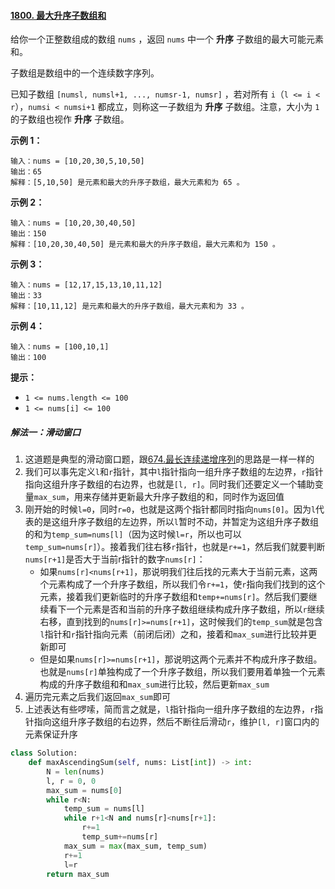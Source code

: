 #### [1800. 最大升序子数组和](https://leetcode-cn.com/problems/maximum-ascending-subarray-sum/)

给你一个正整数组成的数组 `nums` ，返回 `nums` 中一个 **升序** 子数组的最大可能元素和。

子数组是数组中的一个连续数字序列。

已知子数组 `[numsl, numsl+1, ..., numsr-1, numsr]` ，若对所有 `i`（`l <= i < r`），`numsi < numsi+1` 都成立，则称这一子数组为 **升序** 子数组。注意，大小为 `1` 的子数组也视作 **升序** 子数组。

**示例 1：**

```
输入：nums = [10,20,30,5,10,50]
输出：65
解释：[5,10,50] 是元素和最大的升序子数组，最大元素和为 65 。
```

**示例 2：**

```
输入：nums = [10,20,30,40,50]
输出：150
解释：[10,20,30,40,50] 是元素和最大的升序子数组，最大元素和为 150 。 
```

**示例 3：**

```
输入：nums = [12,17,15,13,10,11,12]
输出：33
解释：[10,11,12] 是元素和最大的升序子数组，最大元素和为 33 。 
```

**示例 4：**

```
输入：nums = [100,10,1]
输出：100
```

**提示：**

- `1 <= nums.length <= 100`
- `1 <= nums[i] <= 100`

##### 解法一：滑动窗口

1. 这道题是典型的滑动窗口题，跟[674.最长连续递增序列](https://leetcode-cn.com/problems/longest-continuous-increasing-subsequence/)的思路是一样一样的
2. 我们可以事先定义`l`和`r`指针，其中`l`指针指向一组升序子数组的左边界，`r`指针指向这组升序子数组的右边界，也就是`[l, r]`。同时我们还要定义一个辅助变量`max_sum`，用来存储并更新最大升序子数组的和，同时作为返回值
3. 刚开始的时候`l=0`，同时`r=0`，也就是这两个指针都同时指向`nums[0]`。因为`l`代表的是这组升序子数组的左边界，所以`l`暂时不动，并暂定为这组升序子数组的和为`temp_sum=nums[l]`（因为这时候`l=r`，所以也可以`temp_sum=nums[r]`）。接着我们往右移`r`指针，也就是`r+=1`，然后我们就要判断`nums[r+1]`是否大于当前r指针的数字`nums[r]`：
   - 如果`nums[r]<nums[r+1]`，那说明我们往后找的元素大于当前元素，这两个元素构成了一个升序子数组，所以我们令`r+=1`，使`r`指向我们找到的这个元素，接着我们更新临时的升序子数组和`temp+=nums[r]`。然后我们要继续看下一个元素是否和当前的升序子数组继续构成升序子数组，所以`r`继续右移，直到找到的`nums[r]>=nums[r+1]`，这时候我们的`temp_sum`就是包含`l`指针和`r`指针指向元素（前闭后闭）之和，接着和`max_sum`进行比较并更新即可
   - 但是如果`nums[r]>=nums[r+1]`，那说明这两个元素并不构成升序子数组。也就是`nums[r]`单独构成了一个升序子数组，所以我们要用着单独一个元素构成的升序子数组和和`max_sum`进行比较，然后更新`max_sum`
4. 遍历完元素之后我们返回`max_sum`即可
5. 上述表达有些啰嗦，简而言之就是，`l`指针指向一组升序子数组的左边界，`r`指针指向这组升序子数组的右边界，然后不断往后滑动`r`，维护`[l, r]`窗口内的元素保证升序

```python
class Solution:
    def maxAscendingSum(self, nums: List[int]) -> int:
        N = len(nums)
        l, r = 0, 0
        max_sum = nums[0]
        while r<N:
            temp_sum = nums[l]
            while r+1<N and nums[r]<nums[r+1]:
                r+=1
                temp_sum+=nums[r]
            max_sum = max(max_sum, temp_sum)
            r+=1
            l=r
        return max_sum
```



